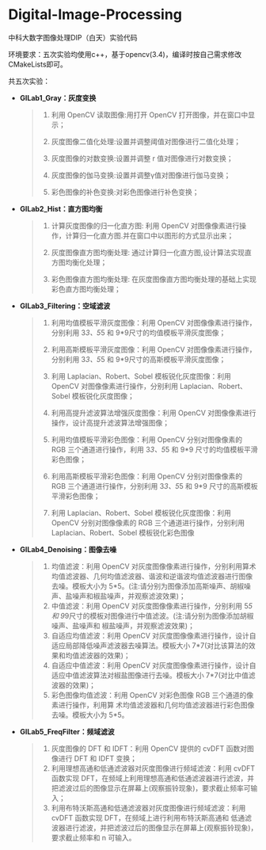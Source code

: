 # Digital-Image-Processing
中科大数字图像处理DIP（白天）实验代码

环境要求：五次实验均使用c++，基于opencv(3.4)，编译时按自己需求修改CMakeLists即可。

共五次实验：

*   **GILab1_Gray：灰度变换**

    >   1.  利用 OpenCV 读取图像:用打开 OpenCV 打开图像，并在窗口中显示；
    >
    >   2.  灰度图像二值化处理:设置并调整阈值对图像进行二值化处理；
    >
    >   3.  灰度图像的对数变换:设置并调整 r 值对图像进行对数变换；
    >
    >   4.  灰度图像的伽马变换:设置并调整γ值对图像进行伽马变换；
    >
    >   5.  彩色图像的补色变换:对彩色图像进行补色变换；

*   **GILab2_Hist：直方图均衡**

    >   1.  计算灰度图像的归一化直方图: 利用 OpenCV 对图像像素进行操作，计算归一化直方图.并在窗口中以图形的方式显示出来；
    >
    >   2.  灰度图像直方图均衡处理: 通过计算归一化直方图,设计算法实现直方图均衡化处理；
    >
    >   3.  彩色图像直方图均衡处理: 在灰度图像直方图均衡处理的基础上实现彩色直方图均衡处理；

*   **GILab3_Filtering：空域滤波**

    >   1.  利用均值模板平滑灰度图像：利用 OpenCV 对图像像素进行操作，分别利用 3*3、5*5 和 9*9尺寸的均值模板平滑灰度图像；
    >
    >   2.  利用高斯模板平滑灰度图像：利用 OpenCV 对图像像素进行操作，分别利用 3*3、5*5 和 9*9尺寸的高斯模板平滑灰度图像；
    >
    >   3.  利用 Laplacian、Robert、Sobel 模板锐化灰度图像：利用 OpenCV 对图像像素进行操作，分别利用 Laplacian、Robert、Sobel 模板锐化灰度图像；
    >
    >   4.  利用高提升滤波算法增强灰度图像：利用 OpenCV 对图像像素进行操作，设计高提升滤波算法增强图像；
    >
    >   5.  利用均值模板平滑彩色图像：利用 OpenCV 分别对图像像素的 RGB 三个通道进行操作，利用 3*3、5*5 和 9*9 尺寸的均值模板平滑彩色图像；
    >
    >   6.  利用高斯模板平滑彩色图像：利用 OpenCV 分别对图像像素的 RGB 三个通道进行操作，分别利用 3*3、5*5 和 9*9 尺寸的高斯模板平滑彩色图像；
    >
    >   7.  利用 Laplacian、Robert、Sobel 模板锐化灰度图像：利用 OpenCV 分别对图像像素的 RGB 三个通道进行操作，分别利用 Laplacian、Robert、Sobel 模板锐化彩色图像

*   **GILab4_Denoising：图像去噪**

    >   1.  均值滤波：利用 OpenCV 对灰度图像像素进行操作，分别利用算术均值滤波器、几何均值滤波器、谐波和逆谐波均值滤波器进行图像去噪。模板大小为 5*5。(注:请分别为图像添加高斯噪声、胡椒噪声、盐噪声和椒盐噪声，并观察滤波效果)；
    >   2.  中值滤波：利用 OpenCV 对灰度图像像素进行操作，分别利用 5*5 和 9*9尺寸的模板对图像进行中值滤波。(注:请分别为图像添加胡椒噪声、盐噪声和 椒盐噪声，并观察滤波效果)；
    >   3.  自适应均值滤波：利用 OpenCV 对灰度图像像素进行操作，设计自适应局部降低噪声滤波器去噪算法。模板大小 7*7(对比该算法的效果和均值滤波器的效果)；
    >   4.  自适应中值滤波：利用 OpenCV 对灰度图像像素进行操作，设计自适应中值滤波算法对椒盐图像进行去噪。模板大小 7*7(对比中值滤波器的效果)；
    >   5.  彩色图像均值滤波：利用 OpenCV 对彩色图像 RGB 三个通道的像素进行操作，利用算
    >        术均值滤波器和几何均值滤波器进行彩色图像去噪。模板大小为 5*5。

*   **GILab5_FreqFilter：频域滤波**

    >   1.  灰度图像的 DFT 和 IDFT：利用 OpenCV 提供的 cvDFT 函数对图像进行 DFT 和 IDFT 变换；
    >   2.  利用理想高通和低通滤波器对灰度图像进行频域滤波：利用 cvDFT 函数实现 DFT，在频域上利用理想高通和低通滤波器进行滤波，并把滤波过后的图像显示在屏幕上(观察振铃现象)，要求截止频率可输入；
    >   3.  利用布特沃斯高通和低通滤波器对灰度图像进行频域滤波：利用 cvDFT 函数实现 DFT，在频域上进行利用布特沃斯高通和 低通滤波器进行滤波，并把滤波过后的图像显示在屏幕上(观察振铃现象)，要求截止频率和 n 可输入。

